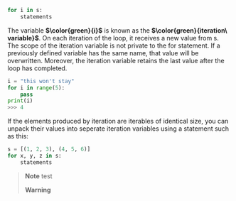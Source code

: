 ```python
for i in s:
    statements
```
The variable **$\color{green}{i}$** is known as the **$\color{green}{iteration\ variable}$**. On each iteration of the loop, it receives a new value from s. The scope of the iteration variable is not private to the for statement. If a previously defined variable has the same name, that value will be overwritten. Moreover, the iteration variable retains the last value after the loop has completed.
````python
i = "this won't stay"
for i in range(5):
    pass
print(i)
>>> 4
````
If the elements produced by iteration are iterables of identical size, you can unpack their values into seperate iteration variables using a statement such as this:
```python
s = [(1, 2, 3), (4, 5, 6)]
for x, y, z in s:
    statements
```

> __Note__ 
> test  
> 
> __Warning__


